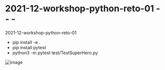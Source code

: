 # 2021-12-workshop-python-reto-01 - - - 
2021-12-workshop-python-reto-01
- pip install -e .
- pip install pytest
- python3 -m pytest test/TestSuperHero.py

![image](https://user-images.githubusercontent.com/16636086/144272202-b607b039-55ab-433e-902f-29ce08469110.png)
